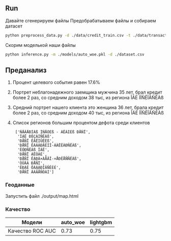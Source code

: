 ## Run


Давайте сгенерируем файлы 
Предобрабатываем файлы и собираем датасет

```sh
python preprocess_data.py -d ./data/credit_train.csv -t ./data/transactions.csv -g ./data/merchants_train.csv
```
Скорим моделькой наши файлы
```sh
python inference.py -m ./models/auto_woe.pkl -d ./dataset.csv
```

## Преданализ

1. Процент целевого события равен 17.6%
2. Портрет неблагонадежного заемщика мужчина 35 лет, брал кредит более 2 раз, со средним доходом 38 тыс, из региона ÎÁË ÌÎÑÊÎÂÑÊÀß
3. Средний портрет нашего клиента это женщина 36 лет, брала кредит более 2 раз, со средним доходом  40 тыс, из региона ÎÁË ÌÎÑÊÎÂÑÊÀß
4. Список регионов большим процентом дефота среди клиентов

        ['ÑÅÂÅÐÍÀß ÎÑÅÒÈß - ÀËÀÍÈß ÐÅÑÏ',
         'ÎÁË ÐßÇÀÍÑÊÀß',
         'ÐÅÑÏ ÊÀËÌÛÊÈß',
         'ÐÅÑÏ ÊÀÁÀÐÄÈÍÎ-ÁÀËÊÀÐÑÊÀß',
         'ÊÓÐÑÊÀß ÎÁË',
         'ÐÅÑÏ ÀËÒÀÉ',
         'ÐÅÑÏ ÊÀÐÀ×ÀÅÂÎ-×ÅÐÊÅÑÑÊÀß',
         'ÒÛÂÀ ÐÅÑÏ',
         'ÊÐÀÉ ÕÀÁÀÐÎÂÑÊÈÉ',
         'ÐÅÑÏ ÄÀÃÅÑÒÀÍ']

### Геоданные
Запустить файл ./output/map.html

### Качество
Модели | auto_woe | lightgbm |
--- | --- | --- |
Качество ROC AUC | 0.73 | 0.75 |  |
